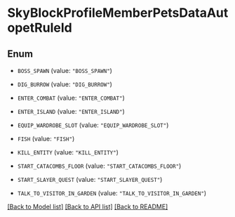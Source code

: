 # SkyBlockProfileMemberPetsDataAutopetRuleId

## Enum


* `BOSS_SPAWN` (value: `"BOSS_SPAWN"`)

* `DIG_BURROW` (value: `"DIG_BURROW"`)

* `ENTER_COMBAT` (value: `"ENTER_COMBAT"`)

* `ENTER_ISLAND` (value: `"ENTER_ISLAND"`)

* `EQUIP_WARDROBE_SLOT` (value: `"EQUIP_WARDROBE_SLOT"`)

* `FISH` (value: `"FISH"`)

* `KILL_ENTITY` (value: `"KILL_ENTITY"`)

* `START_CATACOMBS_FLOOR` (value: `"START_CATACOMBS_FLOOR"`)

* `START_SLAYER_QUEST` (value: `"START_SLAYER_QUEST"`)

* `TALK_TO_VISITOR_IN_GARDEN` (value: `"TALK_TO_VISITOR_IN_GARDEN"`)


[[Back to Model list]](../README.md#documentation-for-models) [[Back to API list]](../README.md#documentation-for-api-endpoints) [[Back to README]](../README.md)


